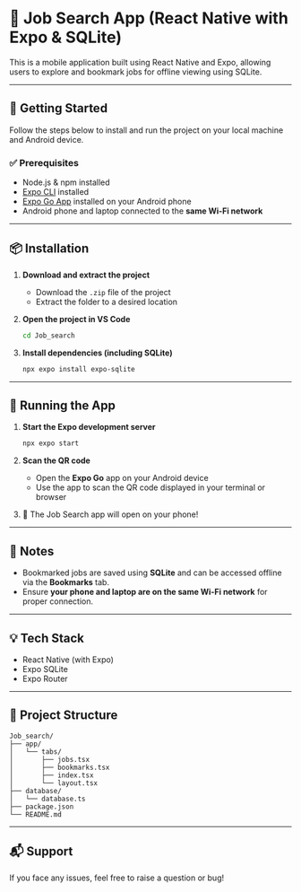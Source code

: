 # 📱 Job Search App (React Native with Expo & SQLite)

This is a mobile application built using React Native and Expo, allowing users to explore and bookmark jobs for offline viewing using SQLite.

---

## 🚀 Getting Started

Follow the steps below to install and run the project on your local machine and Android device.

### ✅ Prerequisites

- Node.js & npm installed
- [Expo CLI](https://docs.expo.dev/get-started/installation/) installed
- [Expo Go App](https://expo.dev/client) installed on your Android phone
- Android phone and laptop connected to the **same Wi-Fi network**

---

## 📦 Installation

1. **Download and extract the project**

   - Download the `.zip` file of the project
   - Extract the folder to a desired location

2. **Open the project in VS Code**

   ```bash
   cd Job_search
   ```

3. **Install dependencies (including SQLite)**

   ```bash
   npx expo install expo-sqlite
   ```

---

## 📱 Running the App

1. **Start the Expo development server**

   ```bash
   npx expo start
   ```

2. **Scan the QR code**

   - Open the **Expo Go** app on your Android device
   - Use the app to scan the QR code displayed in your terminal or browser

3. 🎉 The Job Search app will open on your phone!

---

## 🧠 Notes

- Bookmarked jobs are saved using **SQLite** and can be accessed offline via the **Bookmarks** tab.
- Ensure **your phone and laptop are on the same Wi-Fi network** for proper connection.

---

## 💡 Tech Stack

- React Native (with Expo)
- Expo SQLite
- Expo Router

---

## 📂 Project Structure

```
Job_search/
├── app/
│   └── tabs/
│       ├── jobs.tsx
│       ├── bookmarks.tsx
│       ├── index.tsx
│       └── layout.tsx
├── database/
│   └── database.ts
├── package.json
└── README.md
```

---

## 📬 Support

If you face any issues, feel free to raise a question or bug!
